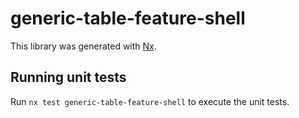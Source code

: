 # generic-table-feature-shell

This library was generated with [Nx](https://nx.dev).

## Running unit tests

Run `nx test generic-table-feature-shell` to execute the unit tests.
